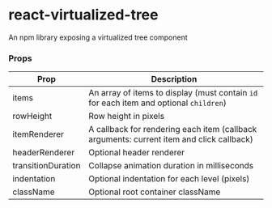 # react-virtualized-tree
An npm library exposing a virtualized tree component

### Props

| Prop | Description |
| ------ | ------ |
| items | An array of items to display (must contain `id` for each item and optional `children`) |
| rowHeight | Row height in pixels |
| itemRenderer | A callback for rendering each item (callback arguments: current item and click callback) |
| headerRenderer | Optional header renderer |
| transitionDuration | Collapse animation duration in milliseconds |
| indentation | Optional indentation for each level (pixels)|
| className | Optional root container className|

